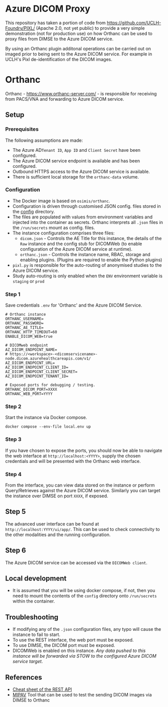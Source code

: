 # Azure DICOM Proxy

This repository has taken a portion of code from https://github.com/UCLH-Foundry/PIXL/ (Apache 2.0, not yet public) to provide a very simple demonstration (not for production use) on how Orthanc can be used to proxy files from DIMSE to the Azure DICOM service.

By using an Orthanc plugin additonal operations can be carried out on imaged prior to being sent to the Azure DICOM service. For example in UCLH's Pixl de-identification of the DICOM images.

# Orthanc

Orthanc - https://www.orthanc-server.com/ - is responsible for receiving from PACS/VNA and forwarding to Azure DICOM service.

## Setup 

### Prerequisites

The following assumptions are made:
- The Azure AD`Tenant ID`, `App ID` and `Client Secret` have been configured.
- The Azure DICOM service endpoint is available and has been configured.
- Outbound HTTPS access to the Azure DICOM service is available.
- There is sufficient local storage for the `orthanc-data` volume.

### Configuration

- The Docker image is based on `osimis/orthanc`. 
- Configuration is driven through customised JSON config. files stored in the [config](./config/) directory. 
- The files are populated with values from environment variables and injected into the container as secrets. Orthanc interprets all `.json` files in the `/run/secrets` mount as config. files.
- The instance configuration comprises three files:
  - `dicom.json` - Controls the AE Title for this instance, the details of the `Raw` instance and the config stub for DICOMWeb (to enable configuration of the Azure DICOM service at runtime).
  - `orthanc.json` - Controls the instance name, RBAC, storage and enabling plugins. (Plugins are required to enable the Python plugins)
- `pixl.py` is responsible for the auto-routing of anonymised studies to the Azure DICOM service.
- Study auto-routing is only enabled when the `ENV` environment variable is `staging` or `prod`

### Step 1
Save credentials `.env` for 'Orthanc' and the Azure DICOM Service.
```
# Orthanc instance
ORTHANC_USERNAME=
ORTHANC_PASSWORD=     
ORTHANC_AE_TITLE=
ORTHANC_HTTP_TIMEOUT=60
ENABLE_DICOM_WEB=true

# DICOMweb endpoint
AZ_DICOM_ENDPOINT_NAME=
# https://<workspace>-<dicomservicename>-node.dicom.azurehealthcareapis.com/v1/
AZ_DICOM_ENDPOINT_URL=
AZ_DICOM_ENDPOINT_CLIENT_ID=
AZ_DICOM_ENDPOINT_CLIENT_SECRET=
AZ_DICOM_ENDPOINT_TENANT_ID=

# Exposed ports for debugging / testing.
ORTHANC_DICOM_PORT=XXXX
ORTHANC_WEB_PORT=YYYY
```

### Step 2

Start the instance via Docker compose.

```
docker compose --env-file local.env up
```

### Step 3

If you have chosen to expose the ports, you should now be able to navigate the web interface at `http://localhost:<YYYY>`, supply the chosen credentials and will be presented with the Orthanc web interface.

### Step 4
From the interface, you can view data stored on the instance or perform Query/Retrieves against the Azure DICOM service. Similarly you can target the instance over DIMSE on port `XXXX`, if exposed.

## Step 5
The advanced user interface can be found at `http://localhost:YYYY/ui/app/`. This can be used to check connectivity to the other modalities and the running configuration.

## Step 6
The Azure DICOM service can be accessed via the `DICOMWeb client`.

## Local development
- It is assumed that you will be using docker compose, if not, then you need to mount the contents of the `config` directory onto `/run/secrets` within the container.

## Troubleshooting

- If modifying any of the `.json` configuration files, any typo will cause the instance to fail to start.
- To use the REST interface, the web port must be exposed.
- To use DIMSE, the DICOM port must be exposed.
- DICOMWeb is enabled on this instance. _Any data pushed to this instance will be forwarded via STOW to the configured Azure DICOM service target_.

## References
 - [Cheat sheet of the REST API](https://book.orthanc-server.com/users/rest-cheatsheet.html)
 - [MIPAV](https://mipav.cit.nih.gov/) Tool that can be used to test the sending DICOM images via DIMSE to Orthanc

